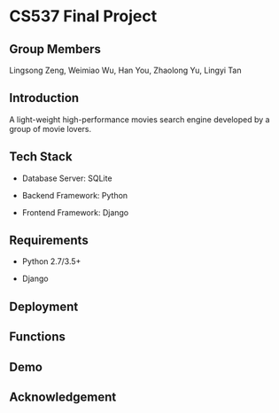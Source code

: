 # CS537 Final Project

## Group Members
Lingsong Zeng, Weimiao Wu, Han You, Zhaolong Yu, Lingyi Tan 

## Introduction
A light-weight high-performance movies search engine developed by a group of movie lovers.

## Tech Stack
* Database Server: SQLite

* Backend Framework: Python

* Frontend Framework: Django

## Requirements
* Python 2.7/3.5+

* Django

## Deployment

## Functions

## Demo

## Acknowledgement


